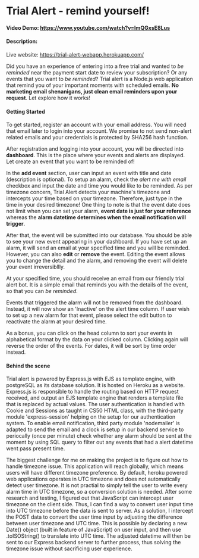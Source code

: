 # Trial Alert - remind yourself!
#### Video Demo:  https://www.youtube.com/watch?v=lmQGxsE8Lus
#### Description:
  Live website: <a href='https://trial-alert-webapp.herokuapp.com/' target='_blank' rel='noreferrer'>https://trial-alert-webapp.herokuapp.com/</a>
  
  Did you have an experience of entering into a free trial and wanted to *be reminded* near the payment start date to review your subscription? Or any events that you want to *be reminded*? Trial alert is a Node.js web application that remind you of your important moments with scheduled emails. **No marketing email shenanigans, just clean email reminders upon your request**. Let explore how it works!
  
#### Getting Started
  To get started, register an account with your email address. You will need that email later to login into your account.
  We promise to not send non-alert related emails and your credentials is protected by SHA256 hash function.
  
  After registration and logging into your account, you will be directed into **dashboard**. This is the place where your events and alerts are displayed. Let create an event that you want to be reminded of! 
  
  In the **add event** section, user can input an event with title and date (description is optional). To setup an alarm, check the *alert me with email* checkbox and input the date and time you would like to be reminded. As per timezone concern, Trial Alert detects your machine's timezone and intercepts your time based on your timezone. Therefore, just type in the time in your desired timezone! One thing to note is that the event date does not limit when you can set your alarm, **event date is just for your reference** whereas the **alarm datetime determines when the email notification will trigger**.
  
  After that, the event will be submitted into our database. You should be able to see your new event appearing in your dashboard. If you have set up an alarm, it will send an email at your specified time and you will be reminded. However, you can also **edit** or **remove** the event. Editing the event allows you to change the detail and the alarm, and removing the event will delete your event irreversibllly.
  
  At your specified time, you should receive an email from our friendly trial alert bot. It is a simple email that reminds you with the details of the event, so that you can *be reminded*.
  
  Events that triggered the alarm will not be removed from the dashboard. Instead, it will now show an 'Inactive' on the alert time column. If user wish to set up a new alarm for that event, please select the edit button to reactivate the alarm at your desired time.
  
  As a bonus, you can click on the head column to sort your events in alphabetical format by the data on your clicked column. Clicking again will reverse the order of the events. For dates, it will be sort by time order instead.
  
#### Behind the scene
  Trial alert is powered by Express.js with EJS as template engine, with postgreSQL as its database solution. It is hosted on Heroku as a website. Express.js is responsible to handle the routing based on HTTP request received, and output an EJS template engine that renders a template file that is replaced by actual values. The user authentication is handled with Cookie and Sessions as taught in CS50 HTML class, with the third-party module 'express-session' helping on the setup for our authentication system. To enable email notification, third party module 'nodemailer' is adapted to send the email and a clock is setup in our backend service to periocally (once per minute) check whether any alarm should be sent at the moment by using SQL query to filter out any events that had a alert datetime went pass present time. 
  
  The biggest challenge for me on making the project is to figure out how to handle timezone issue. This application will reach globally, which means users will have different timezone preference. By default, heroku powered web applications operates in UTC timezone and does not automatically detect user timezone. It is not practial to simply tell the user to write every alarm time in UTC timezone, so a conversion solution is needed. After some research and testing, I figured out that JavaScript can intercept user timezone on the client side. Thus, I can find a way to convert user input time into UTC timezone before the data is sent to server. As a solution, I intercept the POST data to convert the user time input by adjusting the difference between user timezone and UTC time. This is possible by declaring a new Date() object (built in feature of JavaScript) on user input, and then use .toISOString() to translate into UTC time. The adjusted datetime will then be sent to our Express backend server to further process, thus solving the timezone issue without sacrificing user experience.
